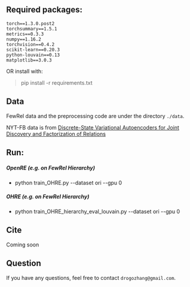 ## Required packages:

```
torch==1.3.0.post2
torchsummary==1.5.1
metrics==0.3.3
numpy==1.16.2
torchvision==0.4.2
scikit-learn==0.20.3
python-louvain==0.13
matplotlib==3.0.3
```

OR install with:

> pip install -r requirements.txt



## Data

FewRel data and the preprocessing code are under the directory `./data`.

NYT-FB data is from [Discrete-State Variational Autoencoders for Joint Discovery and Factorization of Relations](https://www.aclweb.org/anthology/Q16-1017.pdf)



## Run:

##### OpenRE (e.g. on FewRel Hierarchy)

- python train_OHRE.py --dataset ori --gpu 0

##### OHRE (e.g. on FewRel Hierarchy)

- python train_OHRE_hierarchy_eval_louvain.py --dataset ori --gpu 0



## Cite

Coming soon



## Question

If you have any questions, feel free to contact `drogozhang@gmail.com`.

